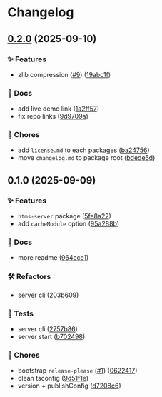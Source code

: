 # Changelog

## [0.2.0](https://github.com/skarab42/htms-js/compare/htms-server@v0.1.0...htms-server@v0.2.0) (2025-09-10)


### ✨ Features

* zlib compression ([#9](https://github.com/skarab42/htms-js/issues/9)) ([19abc1f](https://github.com/skarab42/htms-js/commit/19abc1fcd6d39f8049cb1dc682061cd9650927fe))


### 📝 Docs

* add live demo link ([1a2ff57](https://github.com/skarab42/htms-js/commit/1a2ff576cc92960401233bb07789cde90ae7c397))
* fix repo links ([9d9709a](https://github.com/skarab42/htms-js/commit/9d9709aab1099f17bb9db2cbaed439bd0c3839c3))


### 🧹 Chores

* add `license.md` to each packages ([ba24756](https://github.com/skarab42/htms-js/commit/ba247567a8d0d3e611efa5dcb4226c8940b55b58))
* move `changelog.md` to package root ([bdede5d](https://github.com/skarab42/htms-js/commit/bdede5dc96a55656be6efc03218e91ecdc732308))

## 0.1.0 (2025-09-09)


### ✨ Features

* `htms-server` package ([5fe8a22](https://github.com/skarab42/htms-js/commit/5fe8a22356f19f77f7e0658487f02aff6c9ab623))
* add `cacheModule` option ([95a288b](https://github.com/skarab42/htms-js/commit/95a288bc17b6604c6646482a09b89cb3e0ee2b10))


### 📝 Docs

* more readme ([964cce1](https://github.com/skarab42/htms-js/commit/964cce137f9d19da3284730f7ec1e27a0fb1ae45))


### 🛠 Refactors

* server cli ([203b609](https://github.com/skarab42/htms-js/commit/203b609ad48e7f4105193d271ff1f20848a93142))


### 🧪 Tests

* server cli ([2757b86](https://github.com/skarab42/htms-js/commit/2757b86a121732e76908855b128365bdba6e4b0e))
* server start ([b702498](https://github.com/skarab42/htms-js/commit/b7024987c4f31893fcf73ccbd104258a7115f980))


### 🧹 Chores

* bootstrap `release-please` ([#1](https://github.com/skarab42/htms-js/issues/1)) ([0622417](https://github.com/skarab42/htms-js/commit/0622417e6697d33aa88abe39c1431a68a9b6c59e))
* clean tsconfig ([9d51f1e](https://github.com/skarab42/htms-js/commit/9d51f1eae40b3c319b1948d392b81f1d070cbe7d))
* version + publishConfig ([d7208c6](https://github.com/skarab42/htms-js/commit/d7208c6af78ef7ab49c4ba107f0a50cacf5bc6be))
